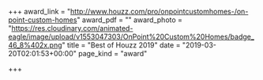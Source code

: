 +++
award_link = "http://www.houzz.com/pro/onpointcustomhomes-/on-point-custom-homes"
award_pdf = ""
award_photo = "https://res.cloudinary.com/animated-eagle/image/upload/v1553047303/OnPoint%20Custom%20Homes/badge_46_8%402x.png"
title = "Best of Houzz 2019"
date = "2019-03-20T02:01:53+00:00"
page_kind = "award"

+++
